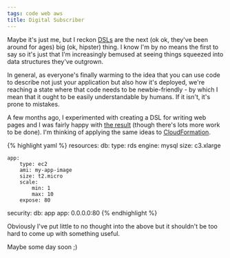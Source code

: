 ```yaml
---
tags: code web aws
title: Digital Subscriber
---
```


Maybe it's just me, but I reckon [DSLs](https://en.wikipedia.org/wiki/Domain-specific_language) are the next (ok ok, they've been around for ages) big (ok, hipster) thing. I know I'm by no means the first to say so it's just that I'm increasingly bemused at seeing things squeezed into data structures they've outgrown.

In general, as everyone's finally warming to the idea that you can use code to describe not just your application but also how it's deployed, we're reaching a state where that code needs to be newbie-friendly - by which I mean that it ought to be easily understandable by humans. If it isn't, it's prone to mistakes.

A few months ago, I experimented with creating a DSL for writing web pages and I was fairly happy with [the result](https://github.com/stilvoid/thiy) (though there's lots more work to be done). I'm thinking of applying the same ideas to [CloudFormation](https://aws.amazon.com/cloudformation/).

{% highlight yaml %}
resources:
    db:
        type: rds
        engine: mysql
        size: c3.xlarge

    app:
        type: ec2
        ami: my-app-image
        size: t2.micro
        scale:
            min: 1
            max: 10
        expose: 80

security:
    db: app
    app: 0.0.0.0:80
{% endhighlight %}

Obviously I've put little to no thought into the above but it shouldn't be too hard to come up with something useful.

Maybe some day soon ;)
